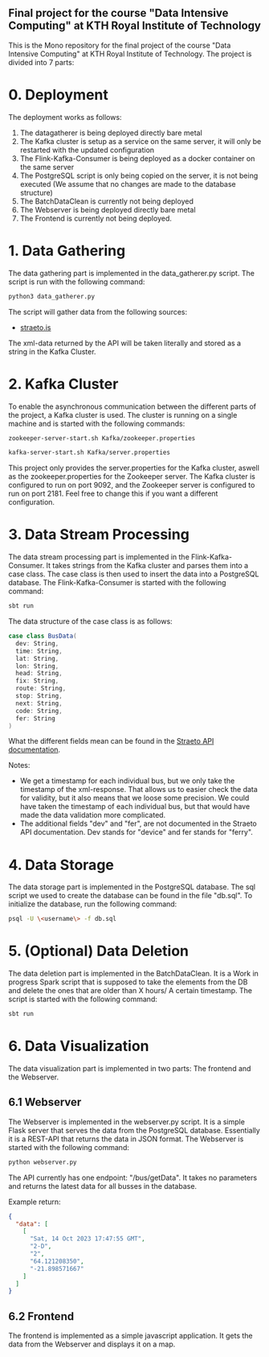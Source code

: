 ## Final project for the course "Data Intensive Computing" at KTH Royal Institute of Technology

This is the Mono repository for the final project of the course "Data Intensive Computing" at KTH Royal Institute of Technology. The project is divided into 7 parts:

# 0. Deployment

The deployment works as follows:

1. The datagatherer is being deployed directly bare metal
2. The Kafka cluster is setup as a service on the same server, it will only be restarted with the updated configuration
3. The Flink-Kafka-Consumer is being deployed as a docker container on the same server
4. The PostgreSQL script is only being copied on the server, it is not being executed (We assume that no changes are made to the database structure)
5. The BatchDataClean is currently not being deployed
6. The Webserver is being deployed directly bare metal
7. The Frontend is currently not being deployed.


# 1. Data Gathering

The data gathering part is implemented in the data_gatherer.py script. The script is run with the following command:

```bash
python3 data_gatherer.py
```

The script will gather data from the following sources:

- [straeto.is](https://straeto.is/)

The xml-data returned by the API will be taken literally and stored as a string in the Kafka Cluster.

# 2. Kafka Cluster

To enable the asynchronous communication between the different parts of the project, a Kafka cluster is used. The cluster is running on a single machine and is started with the following commands:

```bash
zookeeper-server-start.sh Kafka/zookeeper.properties
```

```bash
kafka-server-start.sh Kafka/server.properties
```

This project only provides the server.properties for the Kafka cluster, aswell as the zookeeper.properties for the Zookeeper server. The Kafka cluster is configured to run on port 9092, and the Zookeeper server is configured to run on port 2181. Feel free to change this if you want a different configuration.

# 3. Data Stream Processing

The data stream processing part is implemented in the Flink-Kafka-Consumer. It takes strings from the Kafka cluster and parses them into a case class. The case class is then used to insert the data into a PostgreSQL database. The Flink-Kafka-Consumer is started with the following command:

```bash
sbt run
```

The data structure of the case class is as follows:

```scala
case class BusData(
  dev: String,
  time: String,
  lat: String,
  lon: String,
  head: String,
  fix: String,
  route: String,
  stop: String,
  next: String,
  code: String,
  fer: String
)
```

What the different fields mean can be found in the [Straeto API documentation](https://straeto.is/en/about-straeto/open-data/real-time-data).


Notes:

 - We get a timestamp for each individual bus, but we only take the timestamp of the xml-response. That allows us to easier check the data for validity, but it also means that we loose some precision. We could have taken the timestamp of each individual bus, but that would have made the data validation more complicated.
 - The additional fields "dev" and "fer", are not documented in the Straeto API documentation. Dev stands for "device" and fer stands for "ferry". 

# 4. Data Storage

The data storage part is implemented in the PostgreSQL database. The sql script we used to create the database can be found in the file "db.sql". To initialize the database, run the following command:

```bash
psql -U \<username\> -f db.sql
```

# 5. (Optional) Data Deletion

The data deletion part is implemented in the BatchDataClean. It is a Work in progress Spark script that is supposed to take the elements from the DB and delete the ones that are older than X hours/ A certain timestamp. The script is started with the following command:

```bash
sbt run
```

# 6. Data Visualization

The data visualization part is implemented in two parts: The frontend and the Webserver. 

## 6.1 Webserver

The Webserver is implemented in the webserver.py script. It is a simple Flask server that serves the data from the PostgreSQL database. Essentially it is a REST-API that returns the data in JSON format. The Webserver is started with the following command:

```bash
python webserver.py
```

The API currently has one endpoint: "/bus/getData". It takes no parameters and returns the latest data for all busses in the database.

Example return:

```JSON
{
  "data": [
    [
      "Sat, 14 Oct 2023 17:47:55 GMT",
      "2-D",
      "2",
      "64.121208350",
      "-21.898571667"
    ]
  ]
}
```

## 6.2 Frontend

The frontend is implemented as a simple javascript application. It gets the data from the Webserver and displays it on a map. 